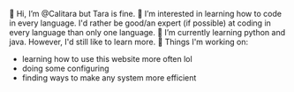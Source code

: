 👋 Hi, I’m @Calitara but Tara is fine.
👀 I’m interested in learning how to code in every language. I'd rather be good/an expert (if possible) at coding in every language than
only one language. 
🌱 I’m currently learning python and java. However, I'd still like to learn more.
💞️ Things I'm working on:
- learning how to use this website more often lol
- doing some configuring
- finding ways to make any system more efficient

<!---
Calitara/Calitara is a ✨ special ✨ repository because its `README.md` (this file) appears on your GitHub profile.
You can click the Preview link to take a look at your changes.
--->
